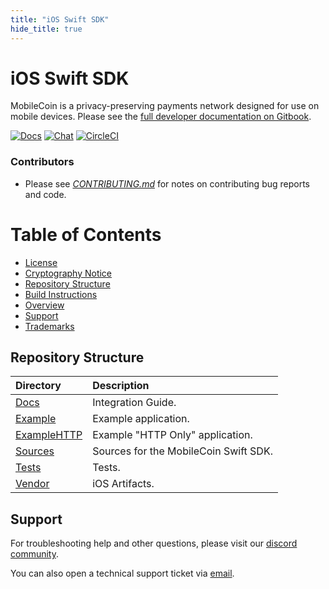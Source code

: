 ```yaml
---
title: "iOS Swift SDK"
hide_title: true
---
```

# iOS Swift SDK 

MobileCoin is a privacy-preserving payments network designed for use on mobile devices. Please see the [full developer documentation on Gitbook](https://mobilecoin.gitbook.io/mobilecoin-swift/). 

[![Docs](https://img.shields.io/badge/docs-latest-blue?style=for-the-badge)](https://mobilecoin.gitbook.io/mobilecoin-swift/) 
[![Chat](https://img.shields.io/discord/844353360348971068?style=for-the-badge)](http://mobilecoin.chat/) 
[![CircleCI](https://img.shields.io/circleci/build/gh/mobilecoinofficial/MobileCoin-Swift?token=da755dc2814021ad04ee7b31a129b41e6c7161ac&style=for-the-badge)](https://circleci.com/gh/mobilecoinofficial/MobileCoin-Swift/tree/master) 

### Contributors

* Please see [*CONTRIBUTING.md*](./CONTRIBUTING.md) for notes on contributing bug reports and code.

# Table of Contents
- [License](#license)
- [Cryptography Notice](#cryptography-notice)
- [Repository Structure](#repository-structure)
- [Build Instructions](#build-instructions)
- [Overview](#overview)
- [Support](#support)
- [Trademarks](#trademarks)

## Repository Structure
|Directory |Description |
| :-- | :-- |
| [Docs](https://github.com/mobilecoinofficial/MobileCoin-Swift/tree/master/docs) | Integration Guide. |
| [Example](https://github.com/mobilecoinofficial/MobileCoin-Swift/tree/master/Example) | Example application. |
| [ExampleHTTP](https://github.com/mobilecoinofficial/MobileCoin-Swift/tree/master/ExampleHTTP) | Example "HTTP Only" application. |
| [Sources](https://github.com/mobilecoinofficial/MobileCoin-Swift/tree/master/Sources) | Sources for the MobileCoin Swift SDK. |
| [Tests](https://github.com/mobilecoinofficial/MobileCoin-Swift/tree/master/Tests) | Tests. |
| [Vendor](https://github.com/mobilecoinofficial/MobileCoin-Swift/tree/master/Vendor) | iOS Artifacts. |

## Support

For troubleshooting help and other questions, please visit our [discord community](https://mobilecoin.chat/).

You can also open a technical support ticket via [email](mailto://support@mobilecoin.com).


